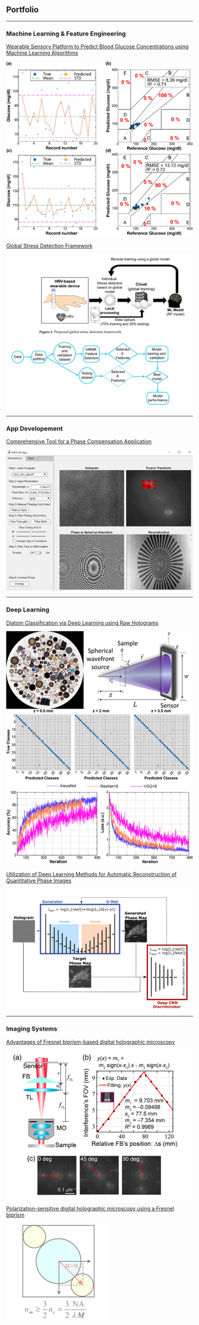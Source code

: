 ## Portfolio

---
### Machine Learning & Feature Engineering
[Wearable Sensory Platform to Predict Blood Glucose Concentrations using Machine Learning Algorithms](nicgm.md)

<img src="images/nicgm/Picture8.png?raw=true"/>

[Global Stress Detection Framework](stress_detection.md)

<img src="images/stress.png?raw=true"/>

---
### App Developement
[Comprehensive Tool for a Phase Compensation Application](notele_App_page.md)

<img src="images/noteleApp/Picture3.png?raw=true"/>

---
### Deep Learning
[Diatom Classification via Deep Learning using Raw Holograms](diatoms.md)

<img src="images/diatoms/Picture2.png?raw=true"/>

[Utilization of Deep Learning Methods for Automatic Reconstruction of Quantitative Phase Images](DL_auto_notele.md)

<img src="images/Auto_notele.png?raw=true"/>

---
### Imaging Systems
[Advantages of Fresnel biprism-based digital holographic microscopy](fresnel_biprism.md)

<img src="images/fresnel.png?raw=true"/>

[Polarization-sensitive digital holographic microscopy using a Fresnel biprism](polarization_fb.md)

<img src="images/polarization_fb.png?raw=true"/>

